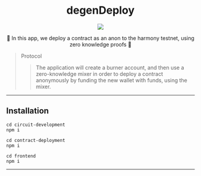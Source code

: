 
<h1 align="center">
  degenDeploy
</h1>

<p align="center">
  <img src="https://img.shields.io/badge/solidity-v0.8.12-orange"></img>
</p>

<p align="center">🍄 In this app, we deploy a contract as an anon to the harmony testnet, using zero knowledge proofs 🍄</p>

> Protocol 
> > The application will create a burner account, and then use a zero-knowledge mixer in order to deploy a contract anonymously by funding the new wallet with funds, using the mixer.

------------

## Installation

```
cd circuit-development
npm i
```

```
cd contract-deployment
npm i
```

```
cd frontend
npm i
```

------------
